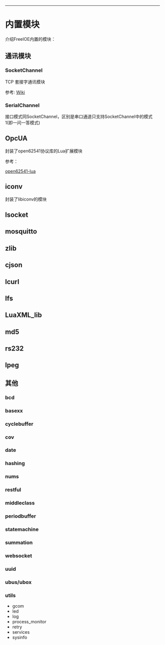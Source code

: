 ---
# 内置模块

介绍FreeIOE内置的模块：


## 通讯模块

### SocketChannel

TCP 套接字通讯模块

参考: [Wiki](https://github.com/cloudwu/skynet/wiki/SocketChannel)


### SerialChannel

接口模式同SocketChannel，区别是串口通道只支持SocketChannel中的模式1(即一问一答模式)


## OpcUA

封装了open62541协议库的Lua扩展模块

参考：

[open62541-lua](https://github.com/symgrid/open62541-lua)

## iconv

封装了libiconv的模块


## lsocket

## mosquitto

## zlib

## cjson

## lcurl

## lfs

## LuaXML_lib

## md5

## rs232

## lpeg


## 其他

### bcd

### basexx

### cyclebuffer

### cov

### date

### hashing

### nums

### restful 

### middleclass 

### periodbuffer

### statemachine

### summation

### websocket

### uuid

### ubus/ubox

### utils

* gcom
* led
* log
* process_monitor
* retry
* services
* sysinfo
